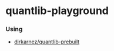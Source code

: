 quantlib-playground
===================
### Using
- [dirkarnez/quantlib-prebuilt](https://github.com/dirkarnez/quantlib-prebuilt)
